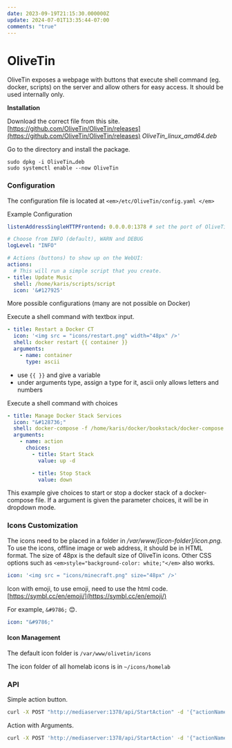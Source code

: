 ```yaml
---
date: 2023-09-19T21:15:30.000000Z
update: 2024-07-01T13:35:44-07:00
comments: "true"
---
```

# OliveTin

OliveTin exposes a webpage with buttons that execute shell command (eg. docker, scripts) on the server and allow others for easy access. It should be used internally only.

**Installation**

Download the correct file from this site. [https://github.com/OliveTin/OliveTin/releases](https://github.com/OliveTin/OliveTin/releases) *OliveTin\_linux\_amd64.deb*

Go to the directory and install the package.

```
sudo dpkg -i OliveTin…​deb
sudo systemctl enable --now OliveTin
```

### Configuration

The configuration file is located at `<em>/etc/OliveTin/config.yaml </em>`

Example Configuration

```yaml
listenAddressSingleHTTPFrontend: 0.0.0.0:1378 # set the port of OliveTin to 1378

# Choose from INFO (default), WARN and DEBUG
logLevel: "INFO"

# Actions (buttons) to show up on the WebUI:
actions:
  # This will run a simple script that you create.
- title: Update Music
  shell: /home/karis/scripts/script
  icon: '&#127925'


```

More possible configurations (many are not possible on Docker)

Execute a shell command with textbox input.

```yaml
- title: Restart a Docker CT
  icon: '<img src = "icons/restart.png" width="48px" />'
  shell: docker restart {{ container }}
  arguments:
    - name: container
      type: ascii
```

- use `{{ }}` and give a variable
- under arguments type, assign a type for it, ascii only allows letters and numbers

Execute a shell command with choices

```yaml
- title: Manage Docker Stack Services
  icon: "&#128736;"
  shell: docker-compose -f /home/karis/docker/bookstack/docker-compose.yml {{ action }}
  arguments:
    - name: action
      choices:
        - title: Start Stack
          value: up -d

        - title: Stop Stack
          value: down
```

This example give choices to start or stop a docker stack of a docker-compose file. If a argument is given the parameter choices, it will be in dropdown mode.

### Icons Customization

The icons need to be placed in a folder in */var/www/\[icon-folder\]/icon.png.* To use the icons, offline image or web address, it should be in HTML format. The size of 48px is the default size of OliveTin icons. Other CSS options such as `<em>style="background-color: white;"</em>` also works.

```yaml
icon: '<img src = "icons/minecraft.png" size="48px" />'
```

Icon with emoji, to use emoji, need to use the html code. [https://symbl.cc/en/emoji/](https://symbl.cc/en/emoji/)

For example, `&#9786;` <span class="symbol-main__title--symbl">😊.</span>

```yaml
icon: "&#9786;"
```

#### Icon Management

The default icon folder is `/var/www/olivetin/icons`

The icon folder of all homelab icons is in `~/icons/homelab`

### API

Simple action button.

```bash
curl -X POST "http://mediaserver:1378/api/StartAction" -d '{"actionName": "Update Music"}'
```

Action with Arguments.

```bash
curl -X POST 'http://mediaserver:1378/api/StartAction' -d '{"actionName": "Rename Movies", "arguments": [{"name": "path", "value": "value"}]}'
```